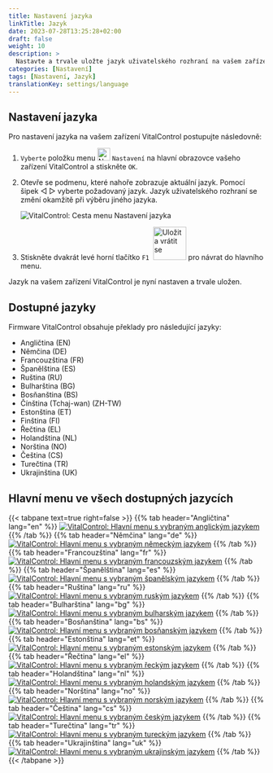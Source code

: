 ```yaml
---
title: Nastavení jazyka
linkTitle: Jazyk
date: 2023-07-28T13:25:28+02:00
draft: false
weight: 10
description: >
  Nastavte a trvale uložte jazyk uživatelského rozhraní na vašem zařízení VitalControl.
categories: [Nastavení]
tags: [Nastavení, Jazyk]
translationKey: settings/language
---
```

## Nastavení jazyka

Pro nastavení jazyka na vašem zařízení VitalControl postupujte následovně:

1. `Vyberte` položku menu <img src="/icons/gear.svg" width="25" align="bottom" alt="Nastavení" /> `Nastavení` na hlavní obrazovce vašeho zařízení VitalControl a stiskněte `OK`.

1. Otevře se podmenu, které nahoře zobrazuje aktuální jazyk. Pomocí šipek ◁ ▷ vyberte požadovaný jazyk. Jazyk uživatelského rozhraní se změní okamžitě při výběru jiného jazyka.

   ![VitalControl: Cesta menu Nastavení jazyka](../images/select-lang.png "Nastavení jazyka")

1. Stiskněte dvakrát levé horní tlačítko `F1` &nbsp;<img src="/icons/footer/save_exit.svg" width="65" align="bottom" alt="Uložit a vrátit se" /> pro návrat do hlavního menu.

Jazyk na vašem zařízení VitalControl je nyní nastaven a trvale uložen.

## Dostupné jazyky

Firmware VitalControl obsahuje překlady pro následující jazyky:

- Angličtina (EN)
- Němčina (DE)
- Francouzština (FR)
- Španělština (ES)
- Ruština (RU)
- Bulharština (BG)
- Bosňanština (BS)
- Čínština (Tchaj-wan) (ZH-TW)
- Estonština (ET)
- Finština (FI)
- Řečtina (EL)
- Holandština (NL)
- Norština (NO)
- Čeština (CS)
- Turečtina (TR)
- Ukrajinština (UK)

## Hlavní menu ve všech dostupných jazycích

{{< tabpane text=true right=false >}}
  {{% tab header="Angličtina" lang="en" %}}
[![VitalControl: Hlavní menu s vybraným anglickým jazykem](/images/homescreen/english.png "Hlavní menu Angličtina")](/en/demo/ "Demo aplikace VitalControl (EN)")
  {{% /tab %}}
  {{% tab header="Němčina" lang="de" %}}
[![VitalControl: Hlavní menu s vybraným německým jazykem](/images/homescreen/german.png "Hlavní menu Němčina")](/demo/ "Demo aplikace VitalControl (DE)")
  {{% /tab %}}
  {{% tab header="Francouzština" lang="fr" %}}
[![VitalControl: Hlavní menu s vybraným francouzským jazykem](/images/homescreen/french.png "Hlavní menu Francouzština")](/fr/demo/ "Demo aplikace VitalControl (FR)")
  {{% /tab %}}
  {{% tab header="Španělština" lang="es" %}}
[![VitalControl: Hlavní menu s vybraným španělským jazykem](/images/homescreen/spanish.png "Hlavní menu Španělština")](/es/demo/ "Demo aplikace VitalControl (ES)")
  {{% /tab %}}
  {{% tab header="Ruština" lang="ru" %}}
[![VitalControl: Hlavní menu s vybraným ruským jazykem](/images/homescreen/russian.png "Hlavní menu Ruština")](/ru/demo/ "Demo aplikace VitalControl (RU)")
  {{% /tab %}}
  {{% tab header="Bulharština" lang="bg" %}}
[![VitalControl: Hlavní menu s vybraným bulharským jazykem](/images/homescreen/bulgarian.png "Hlavní menu Bulharština")](/bg/demo/ "Demo aplikace VitalControl (BG)")
  {{% /tab %}}
  {{% tab header="Bosňanština" lang="bs" %}}
[![VitalControl: Hlavní menu s vybraným bosňanským jazykem](/images/homescreen/bosnian.png "Hlavní menu Bosňanština")](/bs/demo/ "Demo aplikace VitalControl (BS)")
  {{% /tab %}}
  {{% tab header="Estonština" lang="et" %}}
[![VitalControl: Hlavní menu s vybraným estonským jazykem](/images/homescreen/estonian.png "Hlavní menu Estonština")](/et/demo/ "Demo aplikace VitalControl (ET)")
  {{% /tab %}}
  {{% tab header="Řečtina" lang="el" %}}
[![VitalControl: Hlavní menu s vybraným řeckým jazykem](/images/homescreen/greek.png "Hlavní menu Řečtina")](/el/demo/ "Demo aplikace VitalControl (EL)")
  {{% /tab %}}
  {{% tab header="Holandština" lang="nl" %}}
[![VitalControl: Hlavní menu s vybraným holandským jazykem](/images/homescreen/dutch.png "Hlavní menu Holandština")](/nl/demo/ "Demo aplikace VitalControl (NL)")
  {{% /tab %}}
  {{% tab header="Norština" lang="no" %}}
[![VitalControl: Hlavní menu s vybraným norským jazykem](/images/homescreen/norwegian.png "Hlavní menu Norština")](/no/demo/ "Demo aplikace VitalControl (NO)")
  {{% /tab %}}
  {{% tab header="Čeština" lang="cs" %}}
[![VitalControl: Hlavní menu s vybraným českým jazykem](/images/homescreen/czech.png "Hlavní menu Čeština")](/cs/demo/ "Demo aplikace VitalControl (CS)")
  {{% /tab %}}
  {{% tab header="Turečtina" lang="tr" %}}
[![VitalControl: Hlavní menu s vybraným tureckým jazykem](/images/homescreen/turkish.png "Hlavní menu Turečtina")](/tr/demo/ "Demo aplikace VitalControl (TR)")
  {{% /tab %}}
  {{% tab header="Ukrajinština" lang="uk" %}}
[![VitalControl: Hlavní menu s vybraným ukrajinským jazykem](/images/homescreen/ukrainian.png "Hlavní menu Ukrajinština")](/uk/demo/ "Demo aplikace VitalControl (UK)")
  {{% /tab %}}
{{< /tabpane >}}


